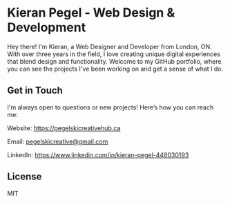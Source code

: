 # Kieran Pegel - Web Design & Development

Hey there! I'm Kieran, a Web Designer and Developer from London, ON. With over three years in the field, I love creating unique digital experiences that blend design and functionality. Welcome to my GitHub portfolio, where you can see the projects I've been working on and get a sense of what I do.

## Get in Touch

I'm always open to questions or new projects! Here’s how you can reach me:

Website: https://pegelskicreativehub.ca
 
Email: pegelskicreative@gmail.com
 
LinkedIn: https://www.linkedin.com/in/kieran-pegel-448030193




























## License

MIT
